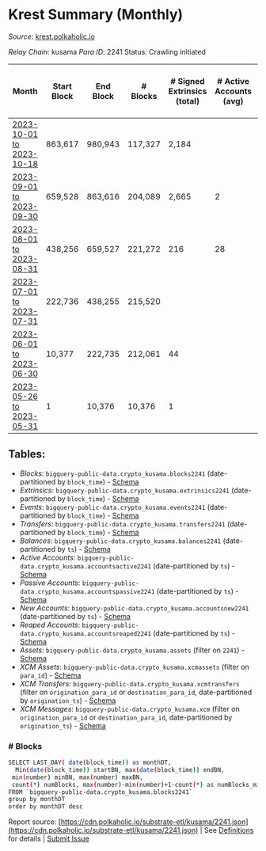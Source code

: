 # Krest Summary (Monthly)

_Source_: [krest.polkaholic.io](https://krest.polkaholic.io)

*Relay Chain*: kusama
*Para ID*: 2241
Status: Crawling initiated


| Month | Start Block | End Block | # Blocks | # Signed Extrinsics (total) | # Active Accounts (avg) | # Addresses with Balances (max) | Issues |
| ----- | ----------- | --------- | -------- | --------------------------- | ----------------------- | ------------------------------- | ------ |
| [2023-10-01 to 2023-10-18](/kusama/2241-krest/2023-10-31.md) | 863,617 | 980,943 | 117,327 | 2,184 |  |  | -   |   
| [2023-09-01 to 2023-09-30](/kusama/2241-krest/2023-09-30.md) | 659,528 | 863,616 | 204,089 | 2,665 | 2 |  | -   |   
| [2023-08-01 to 2023-08-31](/kusama/2241-krest/2023-08-31.md) | 438,256 | 659,527 | 221,272 | 216 | 28 |  | -   |   
| [2023-07-01 to 2023-07-31](/kusama/2241-krest/2023-07-31.md) | 222,736 | 438,255 | 215,520 |  |  |  | -   |   
| [2023-06-01 to 2023-06-30](/kusama/2241-krest/2023-06-30.md) | 10,377 | 222,735 | 212,061 | 44 |  |  | - 298 (0.14%) |   
| [2023-05-26 to 2023-05-31](/kusama/2241-krest/2023-05-31.md) | 1 | 10,376 | 10,376 | 1 |  |  | -   |   

## Tables:

* _Blocks_: `bigquery-public-data.crypto_kusama.blocks2241` (date-partitioned by `block_time`) - [Schema](/schema/balances.json)
* _Extrinsics_: `bigquery-public-data.crypto_kusama.extrinsics2241` (date-partitioned by `block_time`) - [Schema](/schema/extrinsics.json)
* _Events_: `bigquery-public-data.crypto_kusama.events2241` (date-partitioned by `block_time`) - [Schema](/schema/events.json)
* _Transfers_: `bigquery-public-data.crypto_kusama.transfers2241` (date-partitioned by `block_time`) - [Schema](/schema/transfers.json)
* _Balances_: `bigquery-public-data.crypto_kusama.balances2241` (date-partitioned by `ts`) - [Schema](/schema/balances.json)
* _Active Accounts_: `bigquery-public-data.crypto_kusama.accountsactive2241` (date-partitioned by `ts`) - [Schema](/schema/accountsactive.json)
* _Passive Accounts_: `bigquery-public-data.crypto_kusama.accountspassive2241` (date-partitioned by `ts`) - [Schema](/schema/accountspassive.json)
* _New Accounts_: `bigquery-public-data.crypto_kusama.accountsnew2241` (date-partitioned by `ts`) - [Schema](/schema/accountsnew.json)
* _Reaped Accounts_: `bigquery-public-data.crypto_kusama.accountsreaped2241` (date-partitioned by `ts`) - [Schema](/schema/accountsreaped.json)
* _Assets_: `bigquery-public-data.crypto_kusama.assets` (filter on `2241`) - [Schema](/schema/assets.json)
* _XCM Assets_: `bigquery-public-data.crypto_kusama.xcmassets` (filter on `para_id`) - [Schema](/schema/xcmassets.json)
* _XCM Transfers_: `bigquery-public-data.crypto_kusama.xcmtransfers` (filter on `origination_para_id` or `destination_para_id`, date-partitioned by `origination_ts`) - [Schema](/schema/xcmtransfers.json)
* _XCM Messages_: `bigquery-public-data.crypto_kusama.xcm` (filter on `origination_para_id` or `destination_para_id`, date-partitioned by `origination_ts`) - [Schema](/schema/xcm.json)

### # Blocks
```bash
SELECT LAST_DAY( date(block_time)) as monthDT,
  Min(date(block_time)) startBN, max(date(block_time)) endBN, 
 min(number) minBN, max(number) maxBN, 
 count(*) numBlocks, max(number)-min(number)+1-count(*) as numBlocks_missing 
FROM `bigquery-public-data.crypto_kusama.blocks2241` 
group by monthDT 
order by monthDT desc
```


Report source: [https://cdn.polkaholic.io/substrate-etl/kusama/2241.json](https://cdn.polkaholic.io/substrate-etl/kusama/2241.json) | See [Definitions](/DEFINITIONS.md) for details | [Submit Issue](https://github.com/colorfulnotion/substrate-etl/issues)
